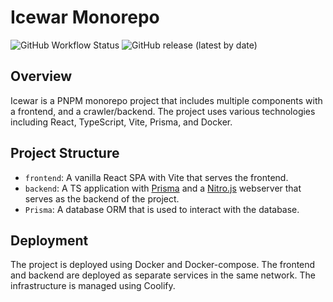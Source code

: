 # Icewar Monorepo

![GitHub Workflow Status](https://img.shields.io/github/actions/workflow/status/Err0r51/icewar/release.yml?branch=main)
![GitHub release (latest by date)](https://img.shields.io/github/v/release/Err0r51/icewar)


## Overview

Icewar is a PNPM monorepo project that includes multiple components with a frontend, and a crawler/backend. The project uses various technologies including React, TypeScript, Vite, Prisma, and Docker.

## Project Structure

- `frontend`: A vanilla React SPA with Vite that serves the frontend.
- `backend`: A TS application with [Prisma](https://www.prisma.io/) and a [Nitro.js](https://nitro.unjs.io/) webserver  that serves as the backend of the project.
- `Prisma`: A database ORM that is used to interact with the database.

## Deployment
The project is deployed using Docker and Docker-compose. The frontend and backend are deployed as separate services in the same network. The infrastructure is managed using Coolify.
